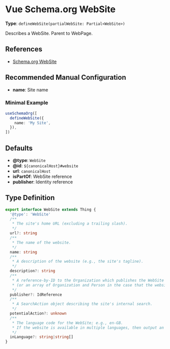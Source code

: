 # Vue Schema.org WebSite

**Type**: `defineWebSite(partialWebSite: Partial<WebSite>)`

Describes a WebSite. Parent to WebPage.

## References

- [Schema.org WebSite](https://schema.org/WebSite)

## Recommended Manual Configuration

- **name**: Site name

### Minimal Example
```ts
useSchemaOrg([
  defineWebSite({
    name: 'My Site',
  }),
])
```

## Defaults

- **@type**: `WebSite`
- **@id**: `${canonicalHost}#website`
- **url**: `canonicalHost`
- **isPartOf**: WebSite reference
- **publisher**: Identity reference

## Type Definition

```ts
export interface WebSite extends Thing {
  '@type': 'WebSite'
  /**
   * The site's home URL (excluding a trailing slash).
   */
  url?: string
  /**
   * The name of the website.
   */
  name: string
  /**
   * A description of the website (e.g., the site's tagline).
   */
  description?: string
  /**
   * A reference-by-ID to the Organization which publishes the WebSite
   * (or an array of Organization and Person in the case that the website represents an individual).
   */
  publisher?: IdReference
  /**
   * A SearchAction object describing the site's internal search.
   */
  potentialAction?: unknown
  /**
   * The language code for the WebSite; e.g., en-GB.
   * If the website is available in multiple languages, then output an array of inLanguage values.
   */
  inLanguage?: string|string[]
}
```
